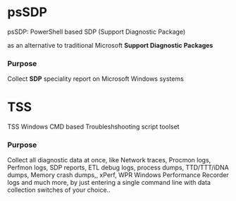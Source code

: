 # psSDP
psSDP: PowerShell based SDP (Support Diagnostic Package)

as an alternative to traditional Microsoft **Support Diagnostic Packages**

### Purpose
Collect **SDP** speciality report on Microsoft Windows systems

# TSS
TSS Windows CMD based Troubleshshooting script toolset 

### Purpose
Collect all diagnostic data at once, like Network traces, Procmon logs, Perfmon logs, SDP reports, ETL debug logs, process dumps, TTD/TTT/iDNA dumps, Memory crash dumps,, xPerf, WPR Windows Performance Recorder logs and much more, by just entering a single command line with data collection switches of your choice..


